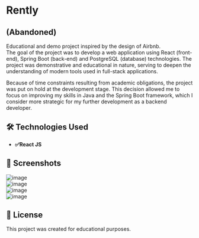 # Rently  
## (Abandoned)  
Educational and demo project inspired by the design of Airbnb.  
The goal of the project was to develop a web application using React (front-end), Spring Boot (back-end) and PostgreSQL (database) technologies. The project was demonstrative and educational in nature, serving to deepen the understanding of modern tools used in full-stack applications.  
  
Because of time constraints resulting from academic obligations, the project was put on hold at the development stage. This decision allowed me to focus on improving my skills in Java and the Spring Boot framework, which I consider more strategic for my further development as a backend developer.  
  
## 🛠️ Technologies Used  
- **✅React JS**  

## 📸 Screenshots  
![image](https://github.com/user-attachments/assets/0b9fcbe1-aedf-43d0-9583-22683bf6fc94)  
![image](https://github.com/user-attachments/assets/f202e784-f9d5-432b-b741-5c8746fc9520)  
![image](https://github.com/user-attachments/assets/e5cc2470-ae81-4dec-9306-79acd6e7f311)  
![image](https://github.com/user-attachments/assets/6ff70bf2-c3b7-44de-994e-35c15f8e7a69)





  
## 📝 License  
This project was created for educational purposes.  

